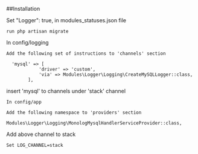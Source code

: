 ##Installation

Set "Logger": true, in modules_statuses.json file

```
run php artisan migrate

```

In config/logging 

```
Add the following set of instructions to 'channels' section

  'mysql' => [
            'driver' => 'custom',
            'via' => Modules\Logger\Logging\CreateMySQLLogger::class,
        ],
```
insert 'mysql' to channels under 'stack' channel 

```
In config/app

Add the following namespace to 'providers' section

Modules\Logger\Logging\MonologMysqlHandlerServiceProvider::class,

```
Add above channel to stack

```
Set LOG_CHANNEL=stack

